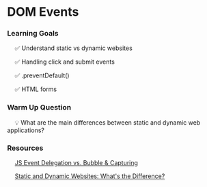 # DOM Events

### Learning Goals

&emsp; ✅ Understand static vs dynamic websites

&emsp; ✅ Handling click and submit events

&emsp; ✅ .preventDefault()

&emsp; ✅ HTML forms

### Warm Up Question

&emsp; 💡 What are the main differences between static and dynamic web applications?

### Resources

&emsp; [JS Event Delegation vs. Bubble & Capturing](https://medium.com/@marjuhirsh/event-propagation-event-delegation-7d3db1baf02a)

&emsp; [Static and Dynamic Websites: What's the Difference?](https://www.mlytics.com/blog/static-and-dynamic-websites-whats-the-difference/)